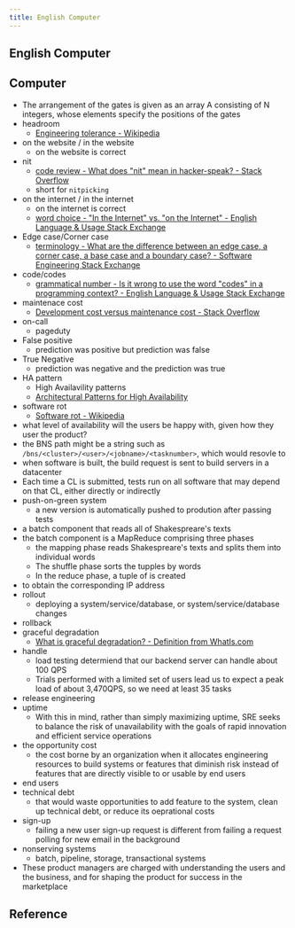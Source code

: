 ```yaml
---
title: English Computer
---
```


## English Computer


## Computer
* The arrangement of the gates is given as an array A consisting of N integers, whose elements specify the positions of the gates
* headroom
    * [Engineering tolerance - Wikipedia](https://en.wikipedia.org/wiki/Engineering_tolerance)
* on the website / in the website
    * on the website is correct
* nit
    * [code review - What does "nit" mean in hacker-speak? - Stack Overflow](https://stackoverflow.com/questions/27810522/what-does-nit-mean-in-hacker-speak)
    * short for `nitpicking`
* on the internet / in the internet
    * on the internet is correct
    * [word choice - "In the Internet" vs. "on the Internet" - English Language & Usage Stack Exchange](https://english.stackexchange.com/questions/4419/in-the-internet-vs-on-the-internet/4433)
* Edge case/Corner case
    * [terminology - What are the difference between an edge case, a corner case, a base case and a boundary case? - Software Engineering Stack Exchange](https://softwareengineering.stackexchange.com/questions/125587/what-are-the-difference-between-an-edge-case-a-corner-case-a-base-case-and-a-b)
* code/codes
    * [grammatical number - Is it wrong to use the word "codes" in a programming context? - English Language & Usage Stack Exchange](https://english.stackexchange.com/questions/20455/is-it-wrong-to-use-the-word-codes-in-a-programming-context)
* maintenace cost
    * [Development cost versus maintenance cost - Stack Overflow](https://stackoverflow.com/questions/3477706/development-cost-versus-maintenance-cost)
* on-call
    * pageduty
* False positive
    * prediction was positive but prediction was false
* True Negative
    * prediction was negative and the prediction was true
* HA pattern
    * High Availavility patterns
    * [Architectural Patterns for High Availability](https://www.getfilecloud.com/blog/2015/12/architectural-patterns-for-high-availability/#.W3528JMzafc)
* software rot
    * [Software rot - Wikipedia](https://en.wikipedia.org/wiki/Software_rot)
* what level of availability will the users be happy with, given how they user the product?
* the BNS path might be a string such as `/bns/<cluster>/<user>/<jobname>/<tasknumber>`, which would resovle to 
* when software is built, the build request is sent to build servers in a datacenter
* Each time a CL is submitted, tests run on all software that may depend on that CL, either directly or indirectly
* push-on-green system
    * a new version is automatically pushed to prodution after passing tests
* a batch component that reads all of Shakespreare's texts
* the batch component is a MapReduce comprising three phases
    * the mapping phase reads Shakespreare's texts and splits them into individual words
    * The shuffle phase sorts the tupples by words
    * In the reduce phase, a tuple of is created
* to obtain the corresponding IP address
* rollout
    * deploying a system/service/database, or system/service/database changes
* rollback
* graceful degradation
    * [What is graceful degradation? \- Definition from WhatIs\.com](https://searchnetworking.techtarget.com/definition/graceful-degradation)
* handle
    * load testing determiend that our backend server can handle about 100 QPS
    * Trials performed with a limited set of users lead us to expect a peak load of about 3,470QPS, so we need at least 35 tasks
* release engineering
* uptime
    * With this in mind, rather than simply maximizing uptime, SRE seeks to balance the risk of unavailability with the goals of rapid innovation and efficient service operations
* the opportunity cost
    * the cost borne by an organization when it allocates engineering resources to build systems or features that diminish risk instead of features that are directly visible to or usable by end users
* end users
* technical debt
    * that would waste opportunities to add feature to the system, clean up technical debt, or reduce its oeprational costs
* sign-up
    * failing a new user sign-up request is different from failing a request polling for new email in the background
* nonserving systems
    * batch, pipeline, storage, transactional systems
* These product managers are charged with understanding the users and the business, and for shaping the product for success in the marketplace

## Reference

